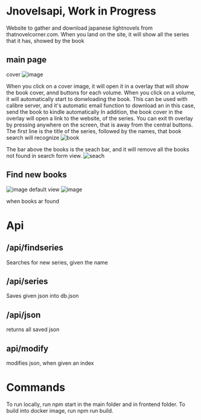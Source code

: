 # Jnovelsapi, Work in Progress
Website to gather and download japanese lightnovels from thatnovelcorner.com. When you land on the site, it will show all the series that it has, showed by the book 

main page
----------------
cover
![image](https://user-images.githubusercontent.com/47357440/216651774-0102d11c-66a3-4a5b-98b7-534f29f04fb0.png)

When you click on a cover image, it will open it in a overlay that will show the book cover, annd buttons for each volume. When you click on a volume, it will automatically start to donwloading the book. This can be used with calibre server, and it's automatic email function to download an in this case, send the book to kindle automatically
In addition, the book cover in the overlay will open a link to the website, of the series. You can exit th overlay by pressing anywhere on the screen, that is away from the central buttons.
The first line is the title of the series, followed by the names, that book search will recognize
![book](https://user-images.githubusercontent.com/47357440/215523535-9eb2f50f-a135-4c2c-a994-c28acc2d66fc.png)

The bar above the books is the seach bar, and it will remove all the books not found in search form view. 
![seach](https://user-images.githubusercontent.com/47357440/215525352-498b23da-9d41-47f7-9404-e0c51a25f0c6.png)

Find new books
----------------------

![image](https://user-images.githubusercontent.com/47357440/216651893-84855707-bd91-4465-aa49-5acb79ef59da.png)
default view
![image](https://user-images.githubusercontent.com/47357440/216652007-b2e8d940-4982-46b0-becf-b467c2a74768.png)

when books ar found

# Api
/api/findseries
--------------
Searches for new series, given the name

/api/series
------------------
Saves given json into db.json

/api/json
-----------------
returns all saved json

api/modify
----------------
modifies json, when given an index


# Commands
To run locally, run npm start in the main folder and in frontend folder. To build into docker image, run npm run build.
